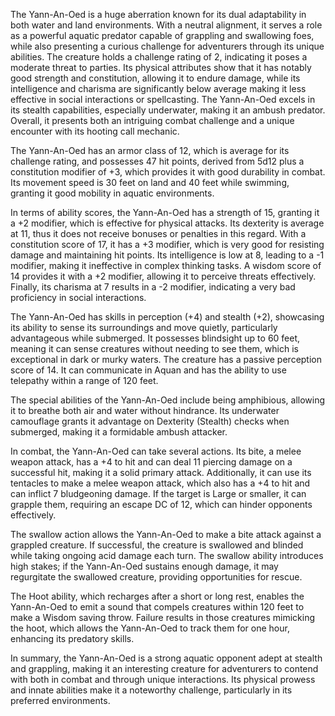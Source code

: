 The Yann-An-Oed is a huge aberration known for its dual adaptability in both water and land environments. With a neutral alignment, it serves a role as a powerful aquatic predator capable of grappling and swallowing foes, while also presenting a curious challenge for adventurers through its unique abilities. The creature holds a challenge rating of 2, indicating it poses a moderate threat to parties. Its physical attributes show that it has notably good strength and constitution, allowing it to endure damage, while its intelligence and charisma are significantly below average making it less effective in social interactions or spellcasting. The Yann-An-Oed excels in its stealth capabilities, especially underwater, making it an ambush predator. Overall, it presents both an intriguing combat challenge and a unique encounter with its hooting call mechanic.

The Yann-An-Oed has an armor class of 12, which is average for its challenge rating, and possesses 47 hit points, derived from 5d12 plus a constitution modifier of +3, which provides it with good durability in combat. Its movement speed is 30 feet on land and 40 feet while swimming, granting it good mobility in aquatic environments. 

In terms of ability scores, the Yann-An-Oed has a strength of 15, granting it a +2 modifier, which is effective for physical attacks. Its dexterity is average at 11, thus it does not receive bonuses or penalties in this regard. With a constitution score of 17, it has a +3 modifier, which is very good for resisting damage and maintaining hit points. Its intelligence is low at 8, leading to a -1 modifier, making it ineffective in complex thinking tasks. A wisdom score of 14 provides it with a +2 modifier, allowing it to perceive threats effectively. Finally, its charisma at 7 results in a -2 modifier, indicating a very bad proficiency in social interactions.

The Yann-An-Oed has skills in perception (+4) and stealth (+2), showcasing its ability to sense its surroundings and move quietly, particularly advantageous while submerged. It possesses blindsight up to 60 feet, meaning it can sense creatures without needing to see them, which is exceptional in dark or murky waters. The creature has a passive perception score of 14. It can communicate in Aquan and has the ability to use telepathy within a range of 120 feet.

The special abilities of the Yann-An-Oed include being amphibious, allowing it to breathe both air and water without hindrance. Its underwater camouflage grants it advantage on Dexterity (Stealth) checks when submerged, making it a formidable ambush attacker.

In combat, the Yann-An-Oed can take several actions. Its bite, a melee weapon attack, has a +4 to hit and can deal 11 piercing damage on a successful hit, making it a solid primary attack. Additionally, it can use its tentacles to make a melee weapon attack, which also has a +4 to hit and can inflict 7 bludgeoning damage. If the target is Large or smaller, it can grapple them, requiring an escape DC of 12, which can hinder opponents effectively.

The swallow action allows the Yann-An-Oed to make a bite attack against a grappled creature. If successful, the creature is swallowed and blinded while taking ongoing acid damage each turn. The swallow ability introduces high stakes; if the Yann-An-Oed sustains enough damage, it may regurgitate the swallowed creature, providing opportunities for rescue.

The Hoot ability, which recharges after a short or long rest, enables the Yann-An-Oed to emit a sound that compels creatures within 120 feet to make a Wisdom saving throw. Failure results in those creatures mimicking the hoot, which allows the Yann-An-Oed to track them for one hour, enhancing its predatory skills.

In summary, the Yann-An-Oed is a strong aquatic opponent adept at stealth and grappling, making it an interesting creature for adventurers to contend with both in combat and through unique interactions. Its physical prowess and innate abilities make it a noteworthy challenge, particularly in its preferred environments.